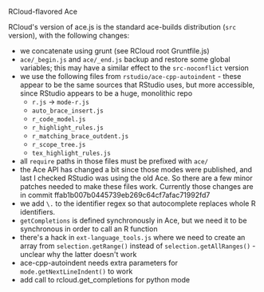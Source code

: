 RCloud-flavored Ace

RCloud's version of ace.js is the standard ace-builds distribution (`src` version), with the
following changes:

- we concatenate using grunt (see RCloud root Gruntfile.js)
- `ace/_begin.js` and `ace/_end.js` backup and restore some global variables; this may have a
  similar effect to the `src-noconflict` version
- we use the following files from `rstudio/ace-cpp-autoindent` - these appear to be the same sources
  that RStudio uses, but more accessible, since RStudio appears to be a huge, monolithic repo
  - `r.js` -> `mode-r.js`
  - `auto_brace_insert.js`
  - `r_code_model.js`
  - `r_highlight_rules.js`
  - `r_matching_brace_outdent.js`
  - `r_scope_tree.js`
  - `tex_highlight_rules.js`
- all `require` paths in those files must be prefixed with `ace/`
- the Ace API has changed a bit since those modes were published, and last I checked RStudio was
  using the old Ace. So there are a few minor patches needed to make these files work. Currently
  those changes are in commit ffab1b007b0445739eb269c64cf7afac71992fd7
- we add `\.` to the identifier regex so that autocomplete replaces whole R identifiers.
- `getCompletions` is defined synchronously in Ace, but we need it to be synchronous in order to
  call an R function
- there's a hack in `ext-language_tools.js` where we need to create an array from
  `selection.getRange()` instead of `selection.getAllRanges()` - unclear why the latter doesn't work
- ace-cpp-autoindent needs extra parameters for `mode.getNextLineIndent()` to work
- add call to rcloud.get_completions for python mode
